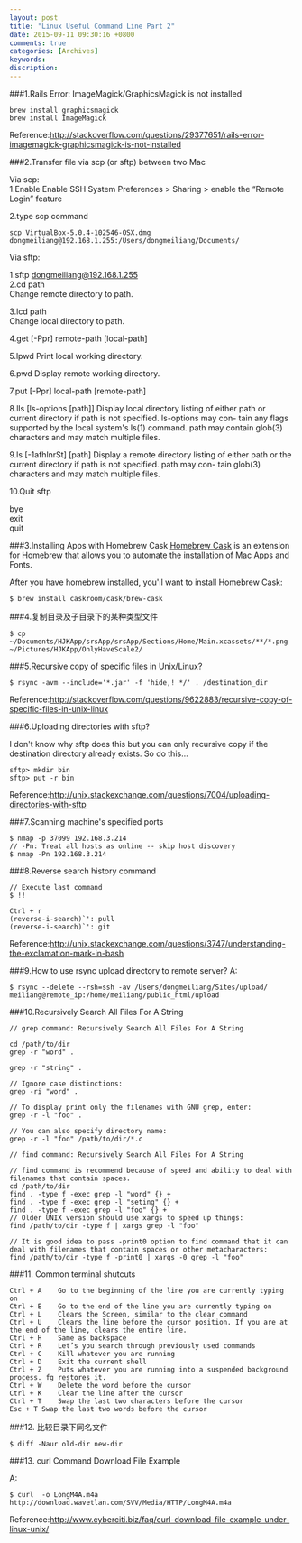```yaml
---
layout: post
title: "Linux Useful Command Line Part 2"
date: 2015-09-11 09:30:16 +0800
comments: true
categories: [Archives]
keywords:
discription:
---
```

###1.Rails Error: ImageMagick/GraphicsMagick is not installed

```
brew install graphicsmagick
brew install ImageMagick
```
Reference:http://stackoverflow.com/questions/29377651/rails-error-imagemagick-graphicsmagick-is-not-installed

###2.Transfer file via scp (or sftp) between two Mac

Via scp:  
1.Enable Enable SSH
	 System Preferences > Sharing > enable the “Remote Login” feature

2.type scp command

```
scp VirtualBox-5.0.4-102546-OSX.dmg dongmeiliang@192.168.1.255:/Users/dongmeiliang/Documents/
```
<!-- more -->
Via sftp:  

1.sftp dongmeiliang@192.168.1.255  
2.cd path  
  Change remote directory to path.  

3.lcd path  
  Change local directory to path.  

4.get [-Ppr] remote-path [local-path]  

5.lpwd    Print local working directory.

6.pwd     Display remote working directory.

7.put [-Ppr] local-path [remote-path]

8.lls [ls-options [path]]
             Display local directory listing of either path or current directory if path is not specified.  ls-options may con-
             tain any flags supported by the local system's ls(1) command.  path may contain glob(3) characters and may match
             multiple files.

9.ls [-1afhlnrSt] [path]
             Display a remote directory listing of either path or the current directory if path is not specified.  path may con-
             tain glob(3) characters and may match multiple files.

10.Quit sftp

bye  
exit  
quit  

###3.Installing Apps with Homebrew Cask
[Homebrew Cask](http://caskroom.io/) is an extension for Homebrew that allows you to automate the installation of Mac Apps and Fonts.

After you have homebrew installed, you'll want to install Homebrew Cask:

```
$ brew install caskroom/cask/brew-cask
```

###4.复制目录及子目录下的某种类型文件

```
$ cp  ~/Documents/HJKApp/srsApp/srsApp/Sections/Home/Main.xcassets/**/*.png  ~/Pictures/HJKApp/OnlyHaveScale2/
```

###5.Recursive copy of specific files in Unix/Linux?

```
$ rsync -avm --include='*.jar' -f 'hide,! */' . /destination_dir
```

Reference:http://stackoverflow.com/questions/9622883/recursive-copy-of-specific-files-in-unix-linux

###6.Uploading directories with sftp?

I don't know why sftp does this but you can only recursive copy if the destination directory already exists. So do this...

```
sftp> mkdir bin  
sftp> put -r bin
```

Reference:http://unix.stackexchange.com/questions/7004/uploading-directories-with-sftp

###7.Scanning machine's specified ports

```
$ nmap -p 37099 192.168.3.214
// -Pn: Treat all hosts as online -- skip host discovery
$ nmap -Pn 192.168.3.214
```

###8.Reverse search history command

```
// Execute last command
$ !!

Ctrl + r
(reverse-i-search)`': pull
(reverse-i-search)`': git
```

Reference:http://unix.stackexchange.com/questions/3747/understanding-the-exclamation-mark-in-bash

###9.How to use rsync upload directory to remote server?
A:

```
$ rsync --delete --rsh=ssh -av /Users/dongmeiliang/Sites/upload/ meiliang@remote_ip:/home/meiliang/public_html/upload
```

###10.Recursively Search All Files For A String

```
// grep command: Recursively Search All Files For A String

cd /path/to/dir
grep -r "word" .

grep -r "string" .

// Ignore case distinctions:
grep -ri "word" .

// To display print only the filenames with GNU grep, enter:
grep -r -l "foo" .

// You can also specify directory name:
grep -r -l "foo" /path/to/dir/*.c

// find command: Recursively Search All Files For A String

// find command is recommend because of speed and ability to deal with filenames that contain spaces.
cd /path/to/dir
find . -type f -exec grep -l "word" {} +
find . -type f -exec grep -l "seting" {} +
find . -type f -exec grep -l "foo" {} +
// Older UNIX version should use xargs to speed up things:
find /path/to/dir -type f | xargs grep -l "foo"

// It is good idea to pass -print0 option to find command that it can deal with filenames that contain spaces or other metacharacters:
find /path/to/dir -type f -print0 | xargs -0 grep -l "foo"

```

###11. Common terminal shutcuts

```
Ctrl + A    Go to the beginning of the line you are currently typing on
Ctrl + E    Go to the end of the line you are currently typing on
Ctrl + L    Clears the Screen, similar to the clear command
Ctrl + U    Clears the line before the cursor position. If you are at the end of the line, clears the entire line.
Ctrl + H    Same as backspace
Ctrl + R    Let’s you search through previously used commands
Ctrl + C    Kill whatever you are running
Ctrl + D    Exit the current shell
Ctrl + Z    Puts whatever you are running into a suspended background process. fg restores it.
Ctrl + W    Delete the word before the cursor
Ctrl + K    Clear the line after the cursor
Ctrl + T    Swap the last two characters before the cursor
Esc + T Swap the last two words before the cursor
```

###12. 比较目录下同名文件

```
$ diff -Naur old-dir new-dir
```

###13. curl Command Download File Example

A:

```
$ curl  -o LongM4A.m4a http://download.wavetlan.com/SVV/Media/HTTP/LongM4A.m4a
```
Reference:http://www.cyberciti.biz/faq/curl-download-file-example-under-linux-unix/



